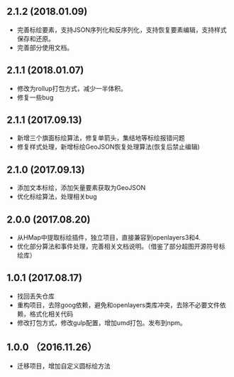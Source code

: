 ## 2.1.2 (2018.01.09)

* 完善标绘要素，支持JSON序列化和反序列化，支持恢复要素编辑，支持样式保存和还原。
* 完善部分使用文档。

## 2.1.1 (2018.01.07)

* 修改为rollup打包方式，减少一半体积。
* 修复一些bug

## 2.1.1 (2017.09.13)

* 新增三个旗面标绘算法，修复单箭头，集结地等标绘报错问题
* 修复样式处理，新增标绘GeoJSON恢复处理算法(恢复后禁止编辑)

## 2.1.0 (2017.09.13)

* 添加文本标绘，添加矢量要素获取为GeoJSON
* 优化标绘算法，处理相关bug

## 2.0.0 (2017.08.20)

* 从HMap中提取标绘插件，独立项目，直接兼容到openlayers3和4.
* 优化部分算法和事件处理，完善相关文档说明。（借鉴了部分超图开源符号标绘库）

## 1.0.1 (2017.08.17)

* 找回丢失仓库
* 重构项目，去除goog依赖，避免和openlayers类库冲突，去除不必要文件依赖，格式化相关代码
* 修改打包方式，修改gulp配置，增加umd打包。发布到npm。

## 1.0.0 （2016.11.26）

* 迁移项目，增加自定义圆标绘方法
